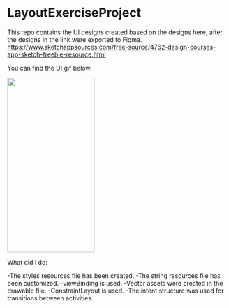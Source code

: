 # LayoutExerciseProject

This repo contains the UI designs created based on the designs here, after the designs in the link were exported to Figma.
https://www.sketchappsources.com/free-source/4762-design-courses-app-sketch-freebie-resource.html

You can find the UI gif below.

<img src="https://github.com/pelsinkaplan/Upschool-Progress/blob/main/Projects/LayoutExerciseProject/LayoutExerciseProjectGif.gif" width="200" height="400">

What did I do:

-The styles resources file has been created.
-The string resources file has been customized.
-viewBinding is used.
-Vector assets were created in the drawable file.
-ConstraintLayout is used.
-The intent structure was used for transitions between activities.
